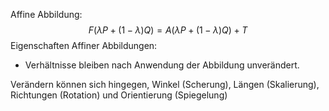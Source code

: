 
Affine Abbildung:
$$F(\lambda P + (1-\lambda)Q) = A(\lambda P +(1-\lambda)Q) + T$$
Eigenschaften Affiner Abbildungen:
- Verhältnisse bleiben nach Anwendung der Abbildung unverändert.

Verändern können sich hingegen, Winkel (Scherung), Längen (Skalierung), Richtungen (Rotation) und Orientierung (Spiegelung)